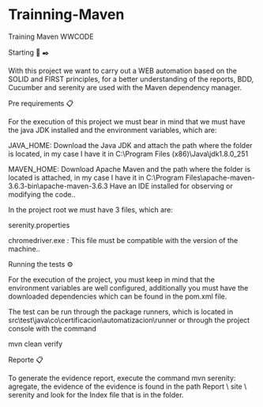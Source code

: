 # Trainning-Maven
Training Maven WWCODE

Starting 🦼 ✒️

With this project we want to carry out a WEB automation based on the SOLID and FIRST principles, for a better understanding of the reports, BDD, Cucumber and serenity are used with the Maven dependency manager.

Pre requirements 📋

For the execution of this project we must bear in mind that we must have the java JDK installed and the environment variables, which are:

JAVA_HOME: Download the Java JDK and attach the path where the folder is located, in my case I have it in C:\Program Files (x86)\Java\jdk1.8.0_251

MAVEN_HOME: Download Apache Maven and the path where the folder is located is attached, in my case I have it in C:\Program Files\apache-maven-3.6.3-bin\apache-maven-3.6.3
Have an IDE installed for observing or modifying the code..

In the project root we must have 3 files, which are:

serenity.properties

chromedriver.exe : This file must be compatible with the version of the machine..

Running the tests ⚙️

For the execution of the project, you must keep in mind that the environment variables are well configured, additionally you must have the downloaded dependencies which can be found in the pom.xml file.

The test can be run through the package runners, which is located in src\test\java\co\certificacion\automatizacion\runner or through the project console with the command

   mvn clean verify
   
Reporte 📋

To generate the evidence report, execute the command mvn serenity: agregate, the evidence of the evidence is found in the path Report \ site \ serenity and look for the Index file that is in the folder.